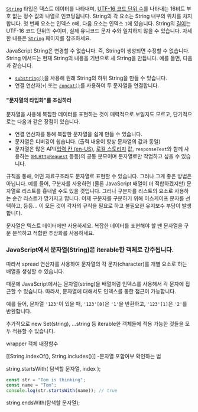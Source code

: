 [`String`](https://developer.mozilla.org/ko/docs/Web/JavaScript/Reference/Global_Objects/String) 타입은 텍스트 데이터를 나타내며, [UTF-16 코드 단위 수](https://developer.mozilla.org/ko/docs/Web/JavaScript/Reference/Global_Objects/String#utf-16_characters_unicode_code_points_and_grapheme_clusters)를 나타내는 16비트 부호 없는 정수 값의 나열로 인코딩됩니다. String의 각 요소는 String 내부의 위치를 차지합니다. 첫 번째 요소는 인덱스 `0`에, 다음 요소는 인덱스 `1`에 있습니다. String의 [길이](https://developer.mozilla.org/ko/docs/Web/JavaScript/Reference/Global_Objects/String/length)는 UTF-16 코드 단위의 수이며, 실제 유니코드 문자 수와 일치하지 않을 수 있습니다. 자세한 내용은 [`String`](https://developer.mozilla.org/ko/docs/Web/JavaScript/Reference/Global_Objects/String#utf-16_characters_unicode_code_points_and_grapheme_clusters) 페이지를 참조하세요.

JavaScript String은 변경할 수 없습니다. 즉, String이 생성되면 수정할 수 없습니다. String 메서드는 현재 String의 내용을 기반으로 새 String을 만듭니다. 예를 들면, 다음과 같습니다.

- [`substring()`](https://developer.mozilla.org/ko/docs/Web/JavaScript/Reference/Global_Objects/String/substring)을 사용해 원래 String의 하위 String을 만들 수 있습니다.
- 연결 연산자(`+`) 또는 [`concat()`](https://developer.mozilla.org/ko/docs/Web/JavaScript/Reference/Global_Objects/String/concat)를 사용하여 두 문자열을 연결합니다.

#### "문자열의 타입화"를 조심하라

문자열을 사용해 복잡한 데이터를 표현하는 것이 매력적으로 보일지도 모르고, 단기적으로는 다음과 같은 장점이 있습니다.

- 연결 연산자를 통해 복잡한 문자열을 쉽게 만들 수 있습니다.
- 문자열은 디버깅이 쉽습니다. (출력 내용이 항상 문자열의 값과 동일)
- 문자열은 많은 API([입력 칸 (en-US)](https://developer.mozilla.org/en-US/docs/Web/API/HTMLInputElement "Currently only available in English (US)"), [로컬 스토리지](https://developer.mozilla.org/ko/docs/Web/API/Web_Storage_API) 값, `responseText`와 함께 사용하는 [`XMLHttpRequest`](https://developer.mozilla.org/ko/docs/Web/API/XMLHttpRequest) 등등)의 공통 분모이며 문자열로만 작업하고 싶을 수 있습니다.

규칙을 통해, 어떤 자료구조라도 문자열로 표현할 수 있습니다. 그러나 그게 좋은 방법은 아닙니다. 예를 들어, 구분자를 사용하면 (물론 JavaScript 배열이 더 적합하겠지만) 문자열로 리스트를 흉내낼 수도 있을 것입니다. 그러나 구분자를 리스트의 요소로 사용하는 순간 리스트가 망가지고 맙니다. 이제 구분자를 구분하기 위해 이스케이프 문자를 선택하고, 등등... 이 모든 것이 각자의 규칙을 필요로 하고 불필요한 유지보수 부담이 발생합니다.

문자열은 텍스트 데이터에만 사용하세요. 복잡한 데이터를 표현해야 할 땐 문자열을 구문 분석하고 적합한 추상화를 사용하세요.

### JavaScript에서 문자열(String)은 iterable한 객체로 간주됩니다. 

따라서 spread 연산자를 사용하여 문자열의 각 문자(character)를 개별 요소로 하는 배열을 생성할 수 있습니다.

때문에 JavaScript에서는 문자열(string)을 배열처럼 인덱스를 사용해서 각 문자에 접근할 수 있습니다. 따라서, 문자열에 대해서도 인덱스를 통한 접근이 가능합니다.

예를 들어, 문자열 `'123'`이 있을 때, `'123'[0]`은 `'1'`을 반환하고, `'123'[1]`은 `'2'`를 반환합니다.

추가적으로 new Set(string), ...string 등 iterable한 객체들에 적용 가능한 것들을 모두 적용할 수 있습니다.



wrapper 객체 내장함수

[[String.indexOf(), String.includes()]] -문자열 포함여부 확인하는 법

string.startsWith( 탐색할 문자열, index );

```javascript
const str = "Tom is thinking";
const name = "Tom";
console.log(str.startsWith(name)); // true
```

string.endsWith(탐색할 문자열);